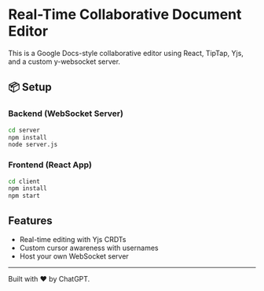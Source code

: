 
# Real-Time Collaborative Document Editor

This is a Google Docs-style collaborative editor using React, TipTap, Yjs, and a custom y-websocket server.

## 📦 Setup

### Backend (WebSocket Server)
```bash
cd server
npm install
node server.js
```

### Frontend (React App)
```bash
cd client
npm install
npm start
```

## Features
- Real-time editing with Yjs CRDTs
- Custom cursor awareness with usernames
- Host your own WebSocket server

---
Built with ❤️ by ChatGPT.
